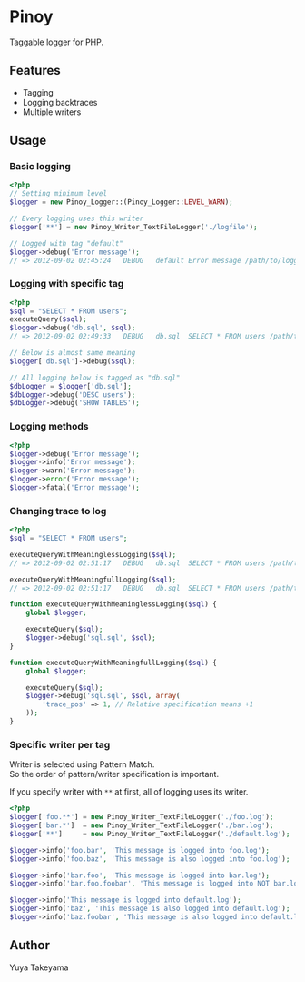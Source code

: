 Pinoy
=====

Taggable logger for PHP.

Features
--------

* Tagging
* Logging backtraces
* Multiple writers

Usage
-----

### Basic logging

```php
<?php
// Setting minimum level
$logger = new Pinoy_Logger::(Pinoy_Logger::LEVEL_WARN);

// Every logging uses this writer
$logger['**'] = new Pinoy_Writer_TextFileLogger('./logfile');

// Logged with tag "default"
$logger->debug('Error message');
// => 2012-09-02 02:45:24	DEBUG	default	Error message /path/to/logging.php:9
```

### Logging with specific tag

```php
<?php
$sql = "SELECT * FROM users";
executeQuery($sql);
$logger->debug('db.sql', $sql);
// => 2012-09-02 02:49:33	DEBUG	db.sql	SELECT * FROM users /path/to/query.php:4

// Below is almost same meaning
$logger['db.sql']->debug($sql);

// All logging below is tagged as "db.sql"
$dbLogger = $logger['db.sql'];
$dbLogger->debug('DESC users');
$dbLogger->debug('SHOW TABLES');
```

### Logging methods

```php
<?php
$logger->debug('Error message');
$logger->info('Error message');
$logger->warn('Error message');
$logger->error('Error message');
$logger->fatal('Error message');
```

### Changing trace to log

```php
<?php
$sql = "SELECT * FROM users";

executeQueryWithMeaninglessLogging($sql);
// => 2012-09-02 02:51:17	DEBUG	db.sql	SELECT * FROM users /path/to/query.php:14

executeQueryWithMeaningfullLogging($sql);
// => 2012-09-02 02:51:17	DEBUG	db.sql	SELECT * FROM users /path/to/query.php:7

function executeQueryWithMeaninglessLogging($sql) {
    global $logger;

    executeQuery($sql);
    $logger->debug('sql.sql', $sql);
}

function executeQueryWithMeaningfullLogging($sql) {
    global $logger;

    executeQuery($sql);
    $logger->debug('sql.sql', $sql, array(
        'trace_pos' => 1, // Relative specification means +1
    ));
}
```

### Specific writer per tag

Writer is selected using Pattern Match.  
So the order of pattern/writer specification is important.

If you specify writer with `**` at first, all of logging uses its writer.

```php
<?php
$logger['foo.**'] = new Pinoy_Writer_TextFileLogger('./foo.log');
$logger['bar.*']  = new Pinoy_Writer_TextFileLogger('./bar.log');
$logger['**']     = new Pinoy_Writer_TextFileLogger('./default.log');

$logger->info('foo.bar', 'This message is logged into foo.log');
$logger->info('foo.baz', 'This message is also logged into foo.log');

$logger->info('bar.foo', 'This message is logged into bar.log');
$logger->info('bar.foo.foobar', 'This message is logged into NOT bar.log but default.log');

$logger->info('This message is logged into default.log');
$logger->info('baz', 'This message is also logged into default.log');
$logger->info('baz.foobar', 'This message is also logged into default.log');
```

Author
------

Yuya Takeyama
